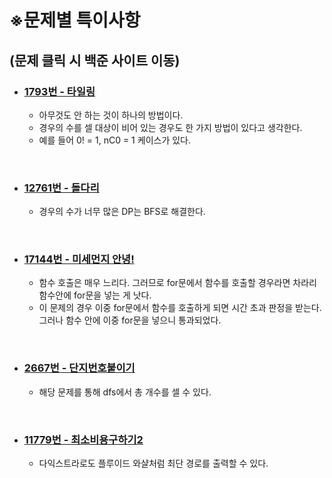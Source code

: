 **※문제별 특이사항**
==================================  

## (문제 클릭 시 백준 사이트 이동)

- ### [1793번 - 타일링](https://www.acmicpc.net/problem/1793)

  - 아무것도 안 하는 것이 하나의 방법이다.
  - 경우의 수를 셀 대상이 비어 있는 경우도 한 가지 방법이 있다고 생각한다.
  - 예를 들어 0! = 1, nC0 = 1 케이스가 있다.

</br>

- ### [12761번 - 돌다리](https://www.acmicpc.net/problem/12761)
  
  - 경우의 수가 너무 많은 DP는 BFS로 해결한다.

</br>

- ### [17144번 - 미세먼지 안녕!](https://www.acmicpc.net/problem/17144)

  - 함수 호출은 매우 느리다. 그러므로 for문에서 함수를 호출할 경우라면 차라리 함수안에 for문을 넣는 게 낫다.
  - 이 문제의 경우 이중 for문에서 함수를 호출하게 되면 시간 초과 판정을 받는다. 그러나 함수 안에 이중 for문을 넣으니 통과되었다.

</br>

- ### [2667번 - 단지번호붙이기](https://www.acmicpc.net/problem/2667)

  - 해당 문제를 통해 dfs에서 총 개수를 셀 수 있다.

</br>

- ### [11779번 - 최소비용구하기2](https://www.acmicpc.net/problem/11779)

  - 다익스트라로도 플루이드 와샬처럼 최단 경로를 출력할 수 있다.

</br>
